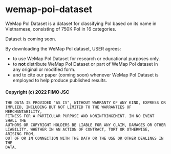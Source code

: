 # wemap-poi-dataset

WeMap PoI Dataset is a dataset for classifying PoI based on its name in Vietnamese, consisting of 750K PoI in 16 categories.

Dataset is coming soon.

By downloading the WeMap PoI dataset, USER agrees:

- to use WeMap PoI Dataset for research or educational purposes only.
- to **not** distribute WeMap PoI Dataset or part of WeMap PoI dataset in any original or modified form.
- and to cite our paper (coming soon) whenever WeMap PoI Dataset is employed to help produce published results.

#### Copyright (c) 2022 FIMO JSC

	THE DATA IS PROVIDED "AS IS", WITHOUT WARRANTY OF ANY KIND, EXPRESS OR
	IMPLIED, INCLUDING BUT NOT LIMITED TO THE WARRANTIES OF MERCHANTABILITY,
	FITNESS FOR A PARTICULAR PURPOSE AND NONINFRINGEMENT. IN NO EVENT SHALL THE
	AUTHORS OR COPYRIGHT HOLDERS BE LIABLE FOR ANY CLAIM, DAMAGES OR OTHER
	LIABILITY, WHETHER IN AN ACTION OF CONTRACT, TORT OR OTHERWISE, ARISING FROM,
	OUT OF OR IN CONNECTION WITH THE DATA OR THE USE OR OTHER DEALINGS IN THE
	DATA.
